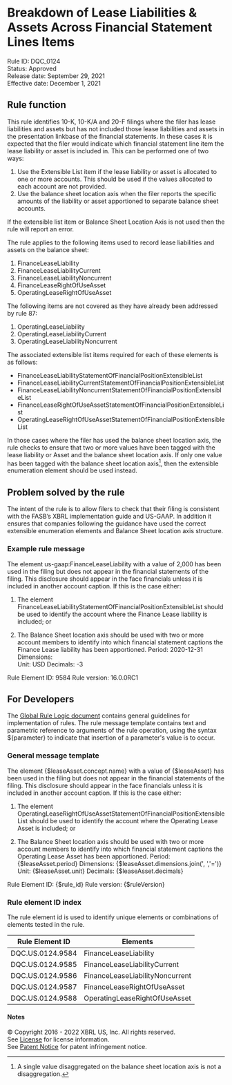 # Breakdown of Lease Liabilities & Assets Across Financial Statement Lines Items  
Rule ID: DQC_0124  
Status: Approved  
Release date: September 29, 2021  
Effective date: December 1, 2021  
  
## Rule function
This rule identifies 10-K, 10-K/A and 20-F filings where the filer has lease liabilities and assets but has not included those lease liabilities and assets in the presentation linkbase of the financial statements. In these cases it is expected that the filer would indicate which financial statement line item the lease liability or asset is included in.  This can be performed one of two ways:

1. Use the Extensible List item if the lease liability or asset is allocated to  one or more accounts. This should be used if the values allocated to each account are not provided.
2. Use the balance sheet location axis when the filer reports the specific amounts of the liability or asset apportioned to separate balance sheet accounts.

If the extensible list item or Balance Sheet Location Axis is not used then the rule will report an error.

The rule applies to the following items used to record lease liabilities and assets on the balance sheet:

1. FinanceLeaseLiability
2. FinanceLeaseLiabilityCurrent
3. FinanceLeaseLiabilityNoncurrent
4. FinanceLeaseRightOfUseAsset
5. OperatingLeaseRightOfUseAsset

The following items are not covered as they have already been addressed by rule 87:

1. OperatingLeaseLiability
2. OperatingLeaseLiabilityCurrent
3. OperatingLeaseLiabilityNoncurrent

The associated extensible list items required for each of these elements is as follows:

*   FinanceLeaseLiabilityStatementOfFinancialPositionExtensibleList
*   FinanceLeaseLiabilityCurrentStatementOfFinancialPositionExtensibleList
*   FinanceLeaseLiabilityNoncurrentStatementOfFinancialPositionExtensibleList
*   FinanceLeaseRightOfUseAssetStatementOfFinancialPositionExtensibleList
*   OperatingLeaseRightOfUseAssetStatementOfFinancialPositionExtensibleList

In those cases where the filer has used the balance sheet location axis, the rule checks to ensure that two or more values have been tagged with the lease liability or Asset and the balance sheet location axis.  If only one value has been tagged with the balance sheet location axis[^1], then the extensible enumeration element should be used instead.

## Problem solved by the rule
The intent of the rule is to allow filers to check that their filing is consistent with the  FASB’s XBRL implementation guide and US-GAAP.  In addition it ensures that companies following the guidance have used the correct extensible enumeration elements and Balance Sheet location axis structure.

### Example rule message
The element us-gaap:FinanceLeaseLiability with a value of 2,000 has been used in the filing but does not appear in the financial statements of the filing. This disclosure should appear in the face financials unless it is included in another account caption. If this is the case either:

1. The element FinanceLeaseLiabilityStatementOfFinancialPositionExtensibleList should be used to identify the account where the Finance Lease liability is included; or

2. The Balance Sheet location axis should be used with two or more account members to identify into which financial statement captions the Finance Lease liability has been apportioned.
Period: 2020-12-31
Dimensions:  
Unit: USD
Decimals: -3

Rule Element ID: 9584
Rule version: 16.0.0RC1

## For Developers  
The [Global Rule Logic document](https://github.com/DataQualityCommittee/dqc_us_rules/blob/master/docs/GlobalRuleLogic.md) contains general guidelines for implementation of rules. The rule message template contains text and parametric reference to arguments of the rule operation, using the syntax ${parameter} to indicate that insertion of a parameter's value is to occur.  
  
### General message template  
The element {$leaseAsset.concept.name} with a value of {$leaseAsset} has been used in the filing but does not appear in the financial statements of the filing. This disclosure should appear in the face financials unless it is included in another account caption. If this is the case either:

1. The element OperatingLeaseRightOfUseAssetStatementOfFinancialPositionExtensibleList should be used to identify the account where the Operating Lease Asset is included; or

2. The Balance Sheet location axis should be used with two or more account members to identify into which financial statement captions the Operating Lease Asset has been apportioned.
Period: {$leaseAsset.period}
Dimensions:  {$leaseAsset.dimensions.join(', ','=')}
Unit: {$leaseAsset.unit}
Decimals: {$leaseAsset.decimals}

Rule Element ID: {$rule_id}
Rule version: {$ruleVersion}
  
### Rule element ID index  
The rule element id is used to identify unique elements or combinations of elements tested in the rule.

|Rule Element ID|Elements|
|--- |--- |
|DQC.US.0124.9584|FinanceLeaseLiability|
|DQC.US.0124.9585|FinanceLeaseLiabilityCurrent|
|DQC.US.0124.9586|FinanceLeaseLiabilityNoncurrent|
|DQC.US.0124.9587|FinanceLeaseRightOfUseAsset|
|DQC.US.0124.9588|OperatingLeaseRightOfUseAsset|


#### Notes

[^1]: A single value disaggregated on the balance sheet location axis is not a disaggregation.

© Copyright 2016 - 2022 XBRL US, Inc. All rights reserved.   
See [License](https://xbrl.us/dqc-license) for license information.  
See [Patent Notice](https://xbrl.us/dqc-patent) for patent infringement notice.  